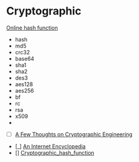 # Cryptographic

[Online hash function](http://www.fileformat.info/tool/hash.htm)
- hash
- md5
- crc32
- base64
- sha1
- sha2
- des3
- aes128
- aes256
- bf
- rc
- rsa
- x509
- 


- [ ] [A Few Thoughts on Cryptographic Engineering](http://blog.cryptographyengineering.com/2011/11/how-not-to-use-symmetric-encryption.html)
- [_] [An Internet Encyclopedia](http://www.freesoft.org/CIE/index.htm)
- [] [Cryptographic_hash_function](https://en.wikipedia.org/wiki/Cryptographic_hash_function)
